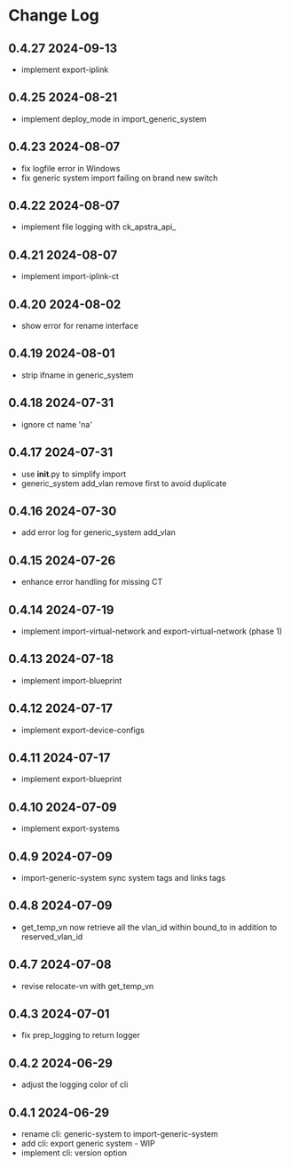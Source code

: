 # Change Log

## 0.4.27 2024-09-13
- implement export-iplink

## 0.4.25 2024-08-21
- implement deploy_mode in import_generic_system

## 0.4.23 2024-08-07
- fix logfile error in Windows
- fix generic system import failing on brand new switch

## 0.4.22 2024-08-07
- implement file logging with ck_apstra_api_<timestame>

## 0.4.21 2024-08-07
- implement import-iplink-ct

## 0.4.20 2024-08-02
- show error for rename interface

## 0.4.19 2024-08-01
- strip ifname in generic_system

## 0.4.18 2024-07-31
- ignore ct name 'na'

## 0.4.17 2024-07-31
- use __init__.py to simplify import 
- generic_system add_vlan remove first to avoid duplicate

## 0.4.16 2024-07-30
- add error log for generic_system add_vlan 

## 0.4.15 2024-07-26
- enhance error handling for missing CT
 
## 0.4.14 2024-07-19
- implement import-virtual-network and export-virtual-network (phase 1)

## 0.4.13 2024-07-18
- implement import-blueprint

## 0.4.12 2024-07-17
- implement export-device-configs

## 0.4.11 2024-07-17
- implement export-blueprint

## 0.4.10 2024-07-09
- implement export-systems

## 0.4.9 2024-07-09
- import-generic-system sync system tags and links tags

## 0.4.8 2024-07-09
- get_temp_vn now retrieve all the vlan_id within bound_to in addition to reserved_vlan_id

## 0.4.7 2024-07-08
- revise relocate-vn with get_temp_vn

## 0.4.3 2024-07-01
- fix prep_logging to return logger

## 0.4.2 2024-06-29
- adjust the logging color of cli

## 0.4.1 2024-06-29
- rename cli: generic-system to import-generic-system
- add cli: export generic system - WIP
- implement cli: version option

